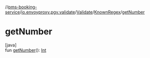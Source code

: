//[pms-booking-service](../../../../index.md)/[io.envoyproxy.pgv.validate](../../index.md)/[Validate](../index.md)/[KnownRegex](index.md)/[getNumber](get-number.md)

# getNumber

[java]\
fun [getNumber](get-number.md)(): [Int](https://kotlinlang.org/api/core/kotlin-stdlib/kotlin/-int/index.html)
